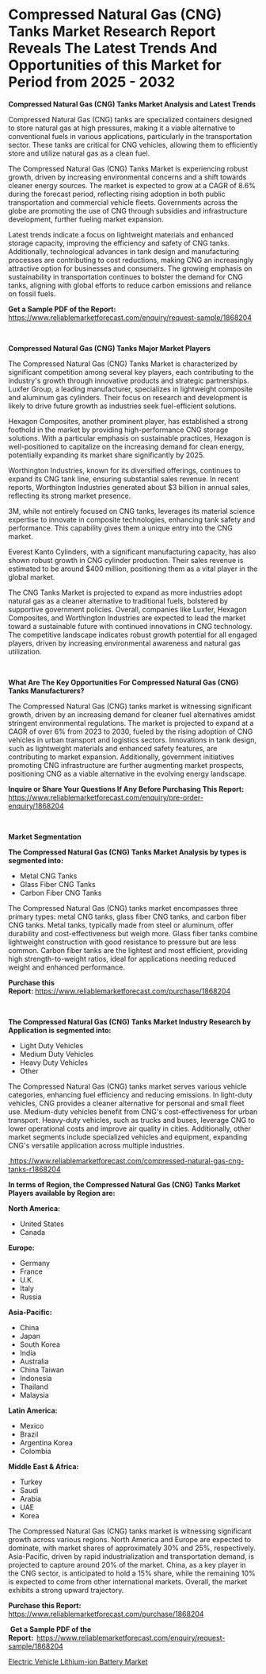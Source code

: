 <p><h1>Compressed Natural Gas (CNG) Tanks Market Research Report Reveals The Latest Trends And Opportunities of this Market for Period from 2025 - 2032</h1></p><p><strong>Compressed Natural Gas (CNG) Tanks Market Analysis and Latest Trends</strong></p>
<p><p>Compressed Natural Gas (CNG) tanks are specialized containers designed to store natural gas at high pressures, making it a viable alternative to conventional fuels in various applications, particularly in the transportation sector. These tanks are critical for CNG vehicles, allowing them to efficiently store and utilize natural gas as a clean fuel.</p><p>The Compressed Natural Gas (CNG) Tanks Market is experiencing robust growth, driven by increasing environmental concerns and a shift towards cleaner energy sources. The market is expected to grow at a CAGR of 8.6% during the forecast period, reflecting rising adoption in both public transportation and commercial vehicle fleets. Governments across the globe are promoting the use of CNG through subsidies and infrastructure development, further fueling market expansion.</p><p>Latest trends indicate a focus on lightweight materials and enhanced storage capacity, improving the efficiency and safety of CNG tanks. Additionally, technological advances in tank design and manufacturing processes are contributing to cost reductions, making CNG an increasingly attractive option for businesses and consumers. The growing emphasis on sustainability in transportation continues to bolster the demand for CNG tanks, aligning with global efforts to reduce carbon emissions and reliance on fossil fuels.</p></p>
<p><strong>Get a Sample PDF of the Report:&nbsp;</strong> <a href="https://www.reliablemarketforecast.com/enquiry/request-sample/1868204?utm_campaign=2308&utm_medium=2&utm_source=Github&utm_content=ia&utm_term=07042025&utm_id=compressed-natural-gas-cng-tanks">https://www.reliablemarketforecast.com/enquiry/request-sample/1868204</a></p>
<p>&nbsp;</p>
<p><strong>Compressed Natural Gas (CNG) Tanks Major Market Players</strong></p>
<p><p>The Compressed Natural Gas (CNG) Tanks Market is characterized by significant competition among several key players, each contributing to the industry's growth through innovative products and strategic partnerships. Luxfer Group, a leading manufacturer, specializes in lightweight composite and aluminum gas cylinders. Their focus on research and development is likely to drive future growth as industries seek fuel-efficient solutions.</p><p>Hexagon Composites, another prominent player, has established a strong foothold in the market by providing high-performance CNG storage solutions. With a particular emphasis on sustainable practices, Hexagon is well-positioned to capitalize on the increasing demand for clean energy, potentially expanding its market share significantly by 2025.</p><p>Worthington Industries, known for its diversified offerings, continues to expand its CNG tank line, ensuring substantial sales revenue. In recent reports, Worthington Industries generated about $3 billion in annual sales, reflecting its strong market presence.</p><p>3M, while not entirely focused on CNG tanks, leverages its material science expertise to innovate in composite technologies, enhancing tank safety and performance. This capability gives them a unique entry into the CNG market.</p><p>Everest Kanto Cylinders, with a significant manufacturing capacity, has also shown robust growth in CNG cylinder production. Their sales revenue is estimated to be around $400 million, positioning them as a vital player in the global market.</p><p>The CNG Tanks Market is projected to expand as more industries adopt natural gas as a cleaner alternative to traditional fuels, bolstered by supportive government policies. Overall, companies like Luxfer, Hexagon Composites, and Worthington Industries are expected to lead the market toward a sustainable future with continued innovations in CNG technology. The competitive landscape indicates robust growth potential for all engaged players, driven by increasing environmental awareness and natural gas utilization.</p></p>
<p>&nbsp;</p>
<p><strong>What Are The Key Opportunities For Compressed Natural Gas (CNG) Tanks Manufacturers?</strong></p>
<p><p>The Compressed Natural Gas (CNG) tanks market is witnessing significant growth, driven by an increasing demand for cleaner fuel alternatives amidst stringent environmental regulations. The market is projected to expand at a CAGR of over 6% from 2023 to 2030, fueled by the rising adoption of CNG vehicles in urban transport and logistics sectors. Innovations in tank design, such as lightweight materials and enhanced safety features, are contributing to market expansion. Additionally, government initiatives promoting CNG infrastructure are further augmenting market prospects, positioning CNG as a viable alternative in the evolving energy landscape.</p></p>
<p><strong>Inquire or Share Your Questions If Any Before Purchasing This Report:</strong> <a href="https://www.reliablemarketforecast.com/enquiry/pre-order-enquiry/1868204?utm_campaign=2308&utm_medium=2&utm_source=Github&utm_content=ia&utm_term=07042025&utm_id=compressed-natural-gas-cng-tanks">https://www.reliablemarketforecast.com/enquiry/pre-order-enquiry/1868204</a></p>
<p>&nbsp;</p>
<p><strong>Market Segmentation</strong></p>
<p><strong>The Compressed Natural Gas (CNG) Tanks Market Analysis by types is segmented into:</strong></p>
<p><ul><li>Metal CNG Tanks</li><li>Glass Fiber CNG Tanks</li><li>Carbon Fiber CNG Tanks</li></ul></p>
<p><p>The Compressed Natural Gas (CNG) tanks market encompasses three primary types: metal CNG tanks, glass fiber CNG tanks, and carbon fiber CNG tanks. Metal tanks, typically made from steel or aluminum, offer durability and cost-effectiveness but weigh more. Glass fiber tanks combine lightweight construction with good resistance to pressure but are less common. Carbon fiber tanks are the lightest and most efficient, providing high strength-to-weight ratios, ideal for applications needing reduced weight and enhanced performance.</p></p>
<p><strong>Purchase this Report:&nbsp;</strong><a href="https://www.reliablemarketforecast.com/purchase/1868204?utm_campaign=2308&utm_medium=2&utm_source=Github&utm_content=ia&utm_term=07042025&utm_id=compressed-natural-gas-cng-tanks">https://www.reliablemarketforecast.com/purchase/1868204</a></p>
<p>&nbsp;</p>
<p><strong>The Compressed Natural Gas (CNG) Tanks Market Industry Research by Application is segmented into:</strong></p>
<p><ul><li>Light Duty Vehicles</li><li>Medium Duty Vehicles</li><li>Heavy Duty Vehicles</li><li>Other</li></ul></p>
<p><p>The Compressed Natural Gas (CNG) tanks market serves various vehicle categories, enhancing fuel efficiency and reducing emissions. In light-duty vehicles, CNG provides a cleaner alternative for personal and small fleet use. Medium-duty vehicles benefit from CNG's cost-effectiveness for urban transport. Heavy-duty vehicles, such as trucks and buses, leverage CNG to lower operational costs and improve air quality in cities. Additionally, other market segments include specialized vehicles and equipment, expanding CNG's versatile application across multiple industries.</p></p>
<p><a href="https://www.reliablemarketforecast.com/compressed-natural-gas-cng-tanks-r1868204?utm_campaign=2308&utm_medium=2&utm_source=Github&utm_content=ia&utm_term=07042025&utm_id=compressed-natural-gas-cng-tanks">&nbsp;https://www.reliablemarketforecast.com/compressed-natural-gas-cng-tanks-r1868204</a></p>
<p><strong>In terms of Region, the Compressed Natural Gas (CNG) Tanks Market Players available by Region are:</strong></p>
<p>
    <p> <strong> North America: </strong>
        <ul>
            <li>United States</li>
            <li>Canada</li>
        </ul>
        </p> 
    <p> <strong> Europe: </strong>
        <ul>
            <li>Germany</li>
            <li>France</li>
            <li>U.K.</li>
            <li>Italy</li>
            <li>Russia</li>
        </ul>
        </p> 
    <p> <strong> Asia-Pacific: </strong>
        <ul>
            <li>China</li>
            <li>Japan</li>
            <li>South Korea</li>
            <li>India</li>
            <li>Australia</li>
            <li>China Taiwan</li>
            <li>Indonesia</li>
            <li>Thailand</li>
            <li>Malaysia</li>
        </ul>
        </p> 
    <p> <strong> Latin America: </strong>
        <ul>
            <li>Mexico</li>
            <li>Brazil</li>
            <li>Argentina Korea</li>
            <li>Colombia</li>
        </ul>
        </p> 
    <p> <strong> Middle East & Africa: </strong>
        <ul>
            <li>Turkey</li>
            <li>Saudi</li>
            <li>Arabia</li>
            <li>UAE</li>
            <li>Korea</li>
        </ul>
    </p>
    </p>
<p><p>The Compressed Natural Gas (CNG) tanks market is witnessing significant growth across various regions. North America and Europe are expected to dominate, with market shares of approximately 30% and 25%, respectively. Asia-Pacific, driven by rapid industrialization and transportation demand, is projected to capture around 20% of the market. China, as a key player in the CNG sector, is anticipated to hold a 15% share, while the remaining 10% is expected to come from other international markets. Overall, the market exhibits a strong upward trajectory.</p></p>
<p><strong>Purchase this Report: </strong><a href="https://www.reliablemarketforecast.com/purchase/1868204?utm_campaign=2308&utm_medium=2&utm_source=Github&utm_content=ia&utm_term=07042025&utm_id=compressed-natural-gas-cng-tanks">https://www.reliablemarketforecast.com/purchase/1868204</a></p>
<p>&nbsp;<strong>Get a Sample PDF of the Report:&nbsp;&nbsp;</strong><a href="https://www.reliablemarketforecast.com/enquiry/request-sample/1868204?utm_campaign=2308&utm_medium=2&utm_source=Github&utm_content=ia&utm_term=07042025&utm_id=compressed-natural-gas-cng-tanks">https://www.reliablemarketforecast.com/enquiry/request-sample/1868204</a></p>
<p><strong></strong></p>
<p><p><a href="https://github.com/JubayerMia832/Market-Research-Report-List-2/blob/main/electric-vehicle-lithium-ion-battery-market.md?utm_campaign=2308&utm_medium=2&utm_source=Github&utm_content=ia&utm_term=07042025&utm_id=compressed-natural-gas-cng-tanks">Electric Vehicle Lithium-ion Battery Market</a></p></p>